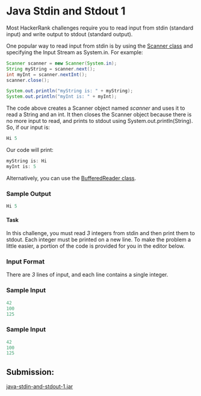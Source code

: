 
# Java Stdin and Stdout 1

Most HackerRank challenges require you to read input from stdin (standard input) and write output to stdout (standard output).

One popular way to read input from stdin is by using the [ Scanner class](https://docs.oracle.com/javase/8/docs/api/java/util/Scanner.html)
 and specifying the Input Stream as System.in. For example:

~~~java
Scanner scanner = new Scanner(System.in);
String myString = scanner.next();
int myInt = scanner.nextInt();
scanner.close();

System.out.println("myString is: " + myString);
System.out.println("myInt is: " + myInt);
~~~

The code above creates a Scanner object named *scanner* and uses it to read a String and an int. It then closes the Scanner object because there is no more input to read, and prints to stdout using System.out.println(String). So, if our input is:

~~~java
Hi 5
~~~

Our code will print:

~~~java
myString is: Hi
myInt is: 5
~~~

Alternatively, you can use the [BufferedReader class](https://docs.oracle.com/javase/8/docs/api/java/util/Scanner.html).


### Sample Output

~~~java
Hi 5
~~~

#### Task
In this challenge, you must read *3* integers from stdin and then print them to stdout. Each integer must be printed on a new line. To make the problem a little easier, a portion of the code is provided for you in the editor below.

### Input Format

There are *3* lines of input, and each line contains a single integer.

### Sample Input

~~~java
42
100
125
~~~

### Sample Input

~~~java
42
100
125
~~~
## Submission:

[java-stdin-and-stdout-1.jar](https://github.com/danipishinin/HackerRank/blob/main/java/java-stdin-and-stdout-1.jar)
